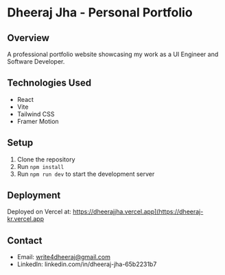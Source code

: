 # Dheeraj Jha - Personal Portfolio

## Overview
A professional portfolio website showcasing my work as a UI Engineer and Software Developer.

## Technologies Used
- React
- Vite
- Tailwind CSS
- Framer Motion

## Setup
1. Clone the repository
2. Run `npm install`
3. Run `npm run dev` to start the development server

## Deployment
Deployed on Vercel at: https://dheerajjha.vercel.app](https://dheeraj-kr.vercel.app

## Contact
- Email: write4dheeraj@gmail.com
- LinkedIn: linkedin.com/in/dheeraj-jha-65b2231b7
